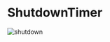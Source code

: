# ShutdownTimer
![shutdown](https://user-images.githubusercontent.com/96521396/164323317-306637d6-3ffb-4802-8df6-187c1f6cc941.png)
